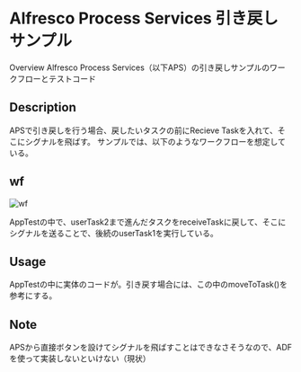 Alfresco Process Services 引き戻しサンプル
====

Overview
Alfresco Process Services（以下APS）の引き戻しサンプルのワークフローとテストコード

## Description
APSで引き戻しを行う場合、戻したいタスクの前にRecieve Taskを入れて、そこにシグナルを飛ばす。
サンプルでは、以下のようなワークフローを想定している。

## wf
![wf](https://www.rsapp.jp/private/stash/users/aochi.yoshihiko/repos/aps-recall-sample/browse/images/sample-workflow.png)

AppTestの中で、userTask2まで進んだタスクをreceiveTaskに戻して、そこにシグナルを送ることで、後続のuserTask1を実行している。

## Usage
AppTestの中に実体のコードが。引き戻す場合には、この中のmoveToTask()を参考にする。

## Note
APSから直接ボタンを設けてシグナルを飛ばすことはできなさそうなので、ADFを使って実装しないといけない（現状）
